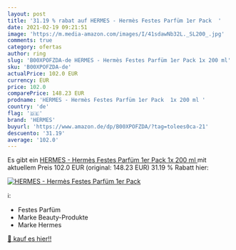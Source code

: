 ```yaml
---
layout: post
title: '31.19 % rabat auf HERMES - Hermès Festes Parfüm 1er Pack  '
date: 2021-02-19 09:21:51
image: 'https://m.media-amazon.com/images/I/41sdawNb32L._SL200_.jpg'
comments: true
category: ofertas
author: ring
slug: 'B00XPOFZDA-de HERMES - Hermès Festes Parfüm 1er Pack 1x 200 ml'
sku: 'B00XPOFZDA-de'
actualPrice: 102.0 EUR
currency: EUR
price: 102.0
comparePrice: 148.23 EUR
prodname: 'HERMES - Hermès Festes Parfüm 1er Pack  1x 200 ml '
country: 'de'
flag: '🇩🇪'
brand: 'HERMES'
buyurl: 'https://www.amazon.de/dp/B00XPOFZDA/?tag=tolees0ca-21'
descuento: '31.19'
average: '102.0'
---
```


Es gibt ein [HERMES - Hermès Festes Parfüm 1er Pack  1x 200 ml ](https://www.amazon.de/dp/B00XPOFZDA/?tag=tolees0ca-21) mit aktuellem Preis 102.0 EUR (original: 148.23 EUR) 31.19 % Rabatt hier:

[![HERMES - Hermès Festes Parfüm 1er Pack  ](https://m.media-amazon.com/images/I/41sdawNb32L._SL200_.jpg)](https://www.amazon.de/dp/B00XPOFZDA/?tag=tolees0ca-21)

ℹ️:

- Festes Parfüm
- Marke Beauty-Produkte
- Marke Hermes

[🛒 kauf es hier!!](https://www.amazon.de/dp/B00XPOFZDA/?tag=tolees0ca-21)
